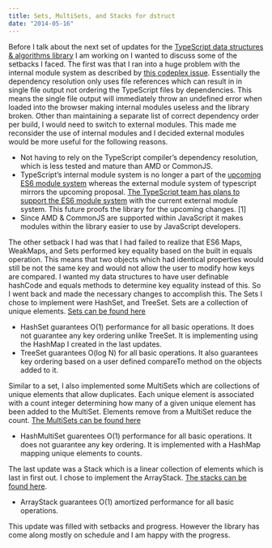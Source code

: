 ```yaml
---
title: Sets, MultiSets, and Stacks for dstruct
date: "2014-05-16"
---
```


Before I talk about the next set of updates for the [TypeScript data structures & algorithms library](https://github.com/codystebbins/dstruct) I am working on I wanted to discuss some of the setbacks I faced. The first was that I ran into a huge problem with the internal module system as described by [this codeplex issue](https://typescript.codeplex.com/workitem/913). Essentially the dependency resolution only uses file references which can result in in single file output not ordering the TypeScript files by dependencies. This means the single file output will immediately throw an undefined error when loaded into the browser making internal modules useless and the library broken. Other than maintaining a separate list of correct dependency order per build, I would need to switch to external modules. This made me reconsider the use of internal modules and I decided external modules would be more useful for the following reasons.

- Not having to rely on the TypeScript compiler’s dependency resolution, which is less tested and mature than AMD or CommonJS.
- TypeScript’s internal module system is no longer a part of the [upcoming ES6 module system](http://wiki.ecmascript.org/doku.php?id=harmony:modules) whereas the external module system of typescript mirrors the upcoming proposal. [The TypeScript team has plans to support the ES6 module system](https://typescript.codeplex.com/discussions/446695) with the current external module system. This future proofs the library for the upcoming changes. [1]
- Since AMD & CommonJS are supported within JavaScript it makes modules within the library easier to use by JavaScript developers.

The other setback I had was that I had failed to realize that ES6 Maps, WeakMaps, and Sets performed key equality based on the built in equals operation. This means that two objects which had identical properties would still be not the same key and would not allow the user to modify how keys are compared. I wanted my data structures to have user definable hashCode and equals methods to determine key equality instead of this. So I went back and made the necessary changes to accomplish this.
The Sets I chose to implement were HashSet, and TreeSet. Sets are a collection of unique elements. [Sets can be found here](https://github.com/codystebbins/dstruct/tree/master/lib/structures/sets)

- HashSet guarantees O(1) performance for all basic operations. It does not guarantee any key ordering unlike TreeSet. It is implementing using the HashMap I created in the last updates.
- TreeSet guarantees O(log N) for all basic operations. It also guarantees key ordering based on a user defined compareTo method on the objects added to it.

Similar to a set, I also implemented some MultiSets which are collections of unique elements that allow duplicates. Each unique element is associated with a count integer determining how many of a given unique element has been added to the MultiSet. Elements remove from a MultiSet reduce the count. [The MultiSets can be found here](https://github.com/codystebbins/dstruct/tree/master/lib/structures/multiSets)

- HashMultiSet guarentees O(1) performance for all basic operations. It does not guarantee any key ordering. It is implemented with a HashMap mapping unique elements to counts.

The last update was a Stack which is a linear collection of elements which is last in first out. I chose to implement the ArrayStack. [The stacks can be found here](https://github.com/codystebbins/dstruct/tree/master/lib/structures/stacks).

- ArrayStack guarantees O(1) amortized performance for all basic operations.

This update was filled with setbacks and progress. However the library has come along mostly on schedule and I am happy with the progress.
